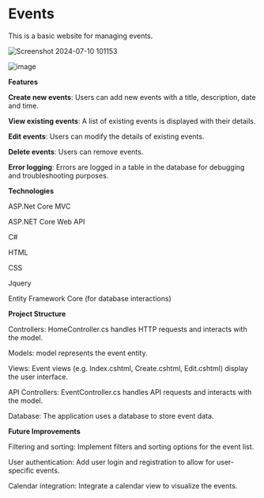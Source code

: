 # Events
This is a basic website for managing events.

![Screenshot 2024-07-10 101153](https://github.com/Mahalakshmi-kalidass/EventsManagement/assets/89296562/0c726f34-e6d6-4e9f-b885-7890d2765dd0)


![image](https://github.com/user-attachments/assets/b8b28597-bebe-49a0-b1fc-c2ca235da5e1)



**Features**

**Create new events**: Users can add new events with a title, description, date and time.

**View existing events**: A list of existing events is displayed with their details.

**Edit events**: Users can modify the details of existing events.

**Delete events**: Users can remove events.

**Error logging**: Errors are logged in a table in the database for debugging and troubleshooting purposes.

**Technologies**

  ASP.Net Core MVC
  
  ASP.NET Core Web API
  
  C#
  
  HTML
  
  CSS
  
  Jquery
  
  Entity Framework Core (for database interactions)

  
**Project Structure**

Controllers: HomeController.cs handles HTTP requests and interacts with the model.

Models: model represents the event entity.

Views: Event views (e.g. Index.cshtml, Create.cshtml, Edit.cshtml) display the user interface.

API Controllers: EventController.cs handles API requests and interacts with the model.

Database: The application uses a database to store event data.

**Future Improvements**

Filtering and sorting: Implement filters and sorting options for the event list.

User authentication: Add user login and registration to allow for user-specific events.

Calendar integration: Integrate a calendar view to visualize the events.

